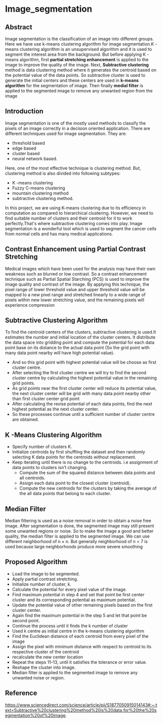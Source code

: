 # Image_segmentation

## Abstract
Image segmentation is the classification of an image into different groups. Here we have use k-means clustering algorithm for image segmentation.K -means clustering algorithm is an unsupervised algorithm and it is used to segment the interest area from the background. 
But before applying K -means algorithm, first **partial stretching enhancement** is applied to the image to improve the quality of the image. 
Next, **Subtractive clustering** method is data clustering method where it generates the centroid based on the potential value of the data points. So subtractive cluster is used to generate the initial centers and these centers are used in **k-means algorithm** for the segmentation of image.
Then finally **medial filter** is applied to the segmented image to remove any unwanted region from the image



## Introduction

Image segmentation is one of the mostly used methods to classify the pixels of an image correctly in a decision oriented application.
There are different techniques used for image segmentation. They are:
*  threshold based
*  edge based
*  cluster based
*  neural network based.



Here, one of the most effective technique is clustering method. But, clustering method is also divided into following subtypes:
 * K -means clustering
 * Fuzzy C-means clustering
 * mountain clustering method
 * subtractive clustering method.


In this project, we are using K-means clustering due to its efficiency in computation as compared to hierarchical clustering. However, we need to find suitable number of clusters and their centroid for it to work perfectly.That's where subtractive clustering comes into play.
Image segmentation is a wonderful tool which is used to segment the cancer cells from normal cells and has many medical applications.





## Contrast Enhancement using Partial Contrast Stretching

Medical images which have been used for the analysis may have their own weakness such as blurred or low contrast.
So a contrast enhancement technique such as Partial Spatial Starching (PCS) is used to improve the image quality and
contrast of the image.
By applying this technique, the pixel range of
lower threshold value and upper threshold value will be mapped to a new pixel range and stretched linearly to a wide
range of pixels within new lower stretching value, and the remaining pixels will experience compression




## Subtractive Clustering Algorithm

To find the centroid centers of the clusters, subtractive clustering is used.It estimates the number and initial location of the cluster centers. It distribute the    data space into gridding point and compute the potential for each data point base on its distance to the actual data point (So the grid point with many data point nearby will have high potential value).

* And so this grid point with highest potential value will be choose as first cluster centre.
* After selecting the first cluster centre we will try to find the second cluster centre by calculating the highest potential value in the remaining grid points.
* As grid points near the first cluster center will reduce its potential value, the next cluster center will be grid with many data point nearby other than first cluster center grid point
* After calculating the revise potential of each data points, find the next highest potential as the next cluster center.
* So these processes continue until a sufficient number of cluster centre are obtained.





## K -Means Clustering Algorithm


* Specify number of clusters K.
* Initialize centroids by first shuffling the dataset and then randomly selecting K data points for the centroids without replacement.
* Keep iterating until there is no change to the centroids. i.e assignment of data points to clusters isn’t changing.
    * Compute the sum of the squared distance between data points and all centroids.
    * Assign each data point to the closest cluster (centroid).
    * Compute the new centroids for the clusters by taking the average of the all data points that belong to each cluster.
    





## Median Filter

Median filtering is used as a noise removal in order to obtain a noise free image. After segmentation is done, the
segmented image may still present some unwanted regions or noise. So to make the image a good and better quality,
the median filter is applied to the segmented image. We can use different neighborhood of n × n. But generally
neighborhood of n = 7 is used because large neighborhoods produce more severe smoothing




## Proposed Algorithm 

* Load the image to be segmented.
* Apply partial contrast stretching.
* Initialize number of cluster, k.
* Calculate the potential for every pixel value of the image.
* Find maximum potential in step 4 and set that point be first center cluster and its corresponding potential as maximum potential.
* Update the potential value of other remaining pixels based on the first cluster center.
* Again find the maximum potential in the step 5 and let that point be second point.
* Continue the process until it finds the k number of cluster
* Used k centre as initial centre in the k-means clustering algorithm
* Find the Euclidean distance of each centroid from every pixel of the image
* Assign the pixel with minimum distance with respect to centroid to its respective cluster of the centroid
* recalculate the new center location
* Repeat the steps 11–13, until it satisfies the tolerance or error value.
* Reshape the cluster into image.
* Median filter is applied to the segmented image to remove any unwanted noise or region.




## Reference 
https://www.sciencedirect.com/science/article/pii/S1877050915014143#:~:text=Subtractive%20clustering%20method%20is%20data,for%20the%20segmentation%20of%20image.




      














